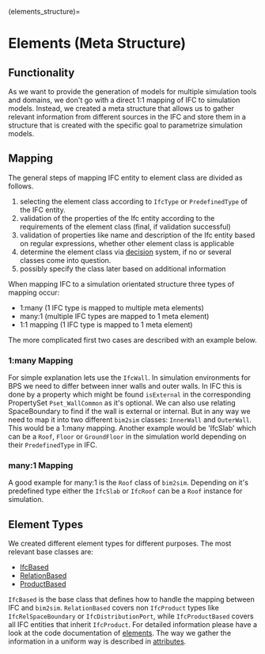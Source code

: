 (elements_structure)=

# Elements (Meta Structure)

## Functionality

As we want to provide the generation of models for multiple simulation tools and
domains, we don't go with a direct 1:1 mapping of IFC to simulation models.
Instead, we created a meta structure that allows us to gather relevant
information from different sources in the IFC and store them in a structure that
is created with the specific goal to parametrize simulation models.

## Mapping

The general steps of mapping IFC entity to element class are divided as follows.

1. selecting the element class according to `IfcType` or `PredefinedType` of the
   IFC
   entity.
2. validation of the properties of the Ifc entity according to the requirements
   of the element class (final, if validation successful)
3. validation of properties like name and description of the Ifc entity based on
   regular expressions, whether other element class is applicable
4. determine the element class via [decision](decisions) system, if no or
   several classes come into question.
5. possibly specify the class later based on additional information

When mapping IFC to a simulation orientated structure three types of mapping
occur:

* 1:many (1 IFC type is mapped to multiple meta elements)
* many:1 (multiple IFC types are mapped to 1 meta element)
* 1:1 mapping (1 IFC type is mapped to 1 meta element)

The more complicated first two cases are described with an example below.

### 1:many Mapping

For simple explanation lets use the `IfcWall`. In simulation environments for
BPS we need to differ between inner walls and outer walls. In IFC this is done
by a property which might be found `isExternal` in the corresponding
PropertySet `Pset_WallCommon` as it's optional. We can also use relating
SpaceBoundary to find if the wall is external or internal. But in any way we
need to map it into two different `bim2sim` classes: `InnerWall`
and `OuterWall`.
This would be a 1:many mapping. Another example would be 'IfcSlab' which can be
a `Roof`, `Floor` or `GroundFloor` in the simulation world depending on their
`PredefinedType` in IFC.

### many:1 Mapping

A good example for many:1 is the `Roof` class of `bim2sim`. Depending on it's
predefined type either the `IfcSlab` or `IfcRoof` can be a `Roof` instance for
simulation.

## Element Types

We created different element types for different purposes. The most relevant
base classes are:

* [IfcBased](IfcBased)
* [RelationBased](RelationBased)
* [ProductBased](ProductBased)

`IfcBased` is the base class that defines how to handle the mapping between IFC
and `bim2sim`.
`RelationBased` covers non `IfcProduct` types like `IfcRelSpaceBoundary`
or `IfcDistributionPort`, while `IfcProductBased` covers all IFC entities that
inherit `IfcProduct`.
For detailed information please have a look at the code documentation
of [elements](element). The way we gather the information in a uniform way is
described in [attributes](attributes).
